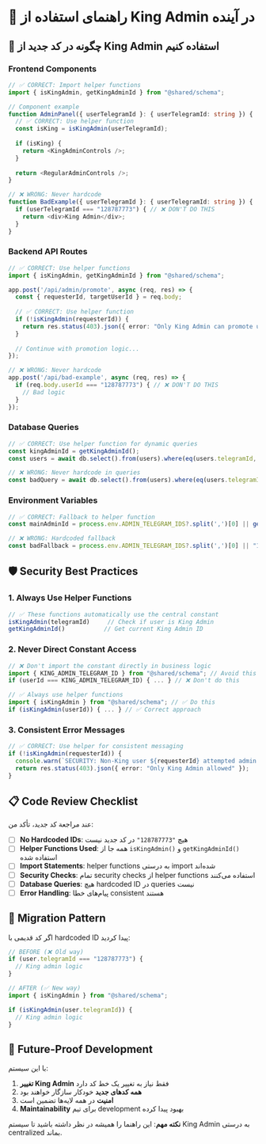 # 🔮 راهنمای استفاده از King Admin در آینده

## 🎯 **چگونه در کد جدید از King Admin استفاده کنیم**

### Frontend Components

```typescript
// ✅ CORRECT: Import helper functions
import { isKingAdmin, getKingAdminId } from "@shared/schema";

// Component example
function AdminPanel({ userTelegramId }: { userTelegramId: string }) {
  // ✅ CORRECT: Use helper function
  const isKing = isKingAdmin(userTelegramId);
  
  if (isKing) {
    return <KingAdminControls />;
  }
  
  return <RegularAdminControls />;
}

// ❌ WRONG: Never hardcode
function BadExample({ userTelegramId }: { userTelegramId: string }) {
  if (userTelegramId === "128787773") { // ❌ DON'T DO THIS
    return <div>King Admin</div>;
  }
}
```

### Backend API Routes

```typescript
// ✅ CORRECT: Use helper functions
import { isKingAdmin, getKingAdminId } from "@shared/schema";

app.post('/api/admin/promote', async (req, res) => {
  const { requesterId, targetUserId } = req.body;
  
  // ✅ CORRECT: Use helper function
  if (!isKingAdmin(requesterId)) {
    return res.status(403).json({ error: "Only King Admin can promote users" });
  }
  
  // Continue with promotion logic...
});

// ❌ WRONG: Never hardcode
app.post('/api/bad-example', async (req, res) => {
  if (req.body.userId === "128787773") { // ❌ DON'T DO THIS
    // Bad logic
  }
});
```

### Database Queries

```typescript
// ✅ CORRECT: Use helper function for dynamic queries
const kingAdminId = getKingAdminId();
const users = await db.select().from(users).where(eq(users.telegramId, kingAdminId));

// ❌ WRONG: Never hardcode in queries
const badQuery = await db.select().from(users).where(eq(users.telegramId, "128787773"));
```

### Environment Variables

```typescript
// ✅ CORRECT: Fallback to helper function
const mainAdminId = process.env.ADMIN_TELEGRAM_IDS?.split(',')[0] || getKingAdminId();

// ❌ WRONG: Hardcoded fallback
const badFallback = process.env.ADMIN_TELEGRAM_IDS?.split(',')[0] || "128787773";
```

## 🛡️ **Security Best Practices**

### 1. Always Use Helper Functions
```typescript
// ✅ These functions automatically use the central constant
isKingAdmin(telegramId)     // Check if user is King Admin
getKingAdminId()           // Get current King Admin ID
```

### 2. Never Direct Constant Access
```typescript
// ❌ Don't import the constant directly in business logic
import { KING_ADMIN_TELEGRAM_ID } from "@shared/schema"; // Avoid this
if (userId === KING_ADMIN_TELEGRAM_ID) { ... } // ❌ Don't do this

// ✅ Always use helper functions
import { isKingAdmin } from "@shared/schema"; // ✅ Do this
if (isKingAdmin(userId)) { ... } // ✅ Correct approach
```

### 3. Consistent Error Messages
```typescript
// ✅ CORRECT: Use helper for consistent messaging
if (!isKingAdmin(requesterId)) {
  console.warn(`SECURITY: Non-King user ${requesterId} attempted admin action`);
  return res.status(403).json({ error: "Only King Admin allowed" });
}
```

## 📋 **Code Review Checklist**

عند مراجعة کد جدید، تأکد من:

- [ ] **No Hardcoded IDs**: هیچ `"128787773"` در کد جدید نیست
- [ ] **Helper Functions Used**: همه جا از `isKingAdmin()` و `getKingAdminId()` استفاده شده
- [ ] **Import Statements**: helper functions به درستی import شده‌اند
- [ ] **Security Checks**: تمام security checks از helper functions استفاده می‌کنند
- [ ] **Database Queries**: هیچ hardcoded ID در queries نیست
- [ ] **Error Handling**: پیام‌های خطا consistent هستند

## 🔄 **Migration Pattern**

اگر کد قدیمی با hardcoded ID پیدا کردید:

```typescript
// BEFORE (❌ Old way)
if (user.telegramId === "128787773") {
  // King admin logic
}

// AFTER (✅ New way)
import { isKingAdmin } from "@shared/schema";

if (isKingAdmin(user.telegramId)) {
  // King admin logic
}
```

## 🎯 **Future-Proof Development**

با این سیستم:
1. **تغییر King Admin** فقط نیاز به تغییر یک خط کد دارد
2. **همه کدهای جدید** خودکار سازگار خواهند بود
3. **امنیت** در همه لایه‌ها تضمین است
4. **Maintainability** برای تیم development بهبود پیدا کرده

**نکته مهم**: این راهنما را همیشه در نظر داشته باشید تا سیستم King Admin به درستی centralized بماند.